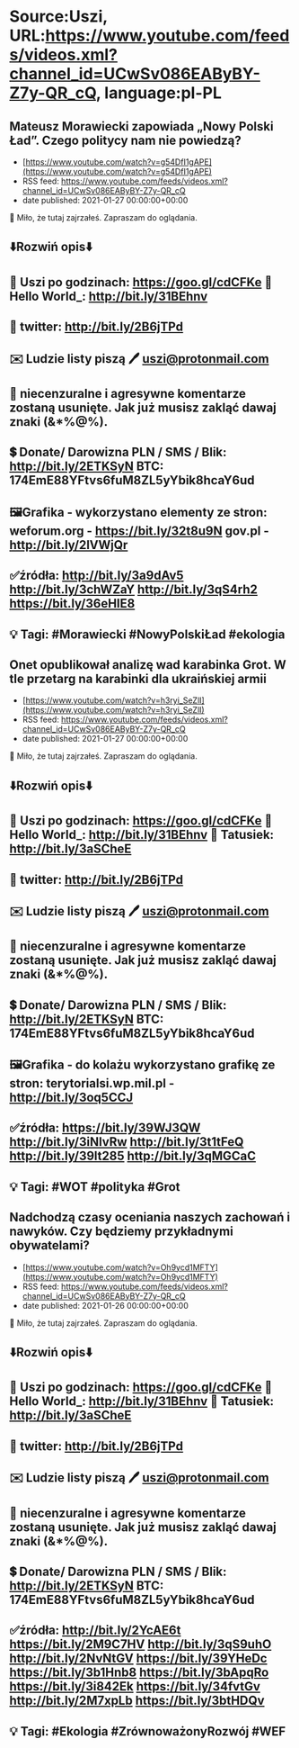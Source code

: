 # Source:Uszi, URL:https://www.youtube.com/feeds/videos.xml?channel_id=UCwSv086EAByBY-Z7y-QR_cQ, language:pl-PL

## Mateusz Morawiecki zapowiada „Nowy Polski Ład”. Czego politycy nam nie powiedzą?
 - [https://www.youtube.com/watch?v=g54DfI1gAPE](https://www.youtube.com/watch?v=g54DfI1gAPE)
 - RSS feed: https://www.youtube.com/feeds/videos.xml?channel_id=UCwSv086EAByBY-Z7y-QR_cQ
 - date published: 2021-01-27 00:00:00+00:00

🤪 Miło, że tutaj zajrzałeś.  Zapraszam do oglądania.

⬇️Rozwiń opis⬇️
------------------------------------------------------------
👀 Uszi po godzinach: https://goo.gl/cdCFKe
👀 Hello World_: http://bit.ly/31BEhnv
------------------------------------------------------------
👀 twitter: http://bit.ly/2B6jTPd
------------------------------------------------------------
✉️ Ludzie listy piszą 
🖊️ uszi@protonmail.com
------------------------------------------------------------
👺 niecenzuralne i agresywne komentarze zostaną usunięte.  Jak już musisz zakląć dawaj znaki (&*%@%).
------------------------------------------------------------
💲 Donate/ Darowizna
PLN / SMS / Blik: http://bit.ly/2ETKSyN
BTC: 174EmE88YFtvs6fuM8ZL5yYbik8hcaY6ud
---------------------------------------------------------------
🖼Grafika - wykorzystano elementy ze stron: 
weforum.org - https://bit.ly/32t8u9N
gov.pl - http://bit.ly/2lVWjQr
---------------------------------------------------------------
✅źródła:
http://bit.ly/3a9dAv5
http://bit.ly/3chWZaY
http://bit.ly/3qS4rh2
https://bit.ly/36eHIE8
-------------------------------------------------------------
💡 Tagi: #Morawiecki #NowyPolskiŁad #ekologia
--------------------------------------------------------------

## Onet opublikował analizę wad karabinka Grot. W tle przetarg na karabinki dla ukraińskiej armii
 - [https://www.youtube.com/watch?v=h3ryi_SeZlI](https://www.youtube.com/watch?v=h3ryi_SeZlI)
 - RSS feed: https://www.youtube.com/feeds/videos.xml?channel_id=UCwSv086EAByBY-Z7y-QR_cQ
 - date published: 2021-01-27 00:00:00+00:00

🤪 Miło, że tutaj zajrzałeś.  Zapraszam do oglądania.

⬇️Rozwiń opis⬇️
------------------------------------------------------------
👀 Uszi po godzinach: https://goo.gl/cdCFKe
👀 Hello World_: http://bit.ly/31BEhnv
👀 Tatusiek: http://bit.ly/3aSCheE
------------------------------------------------------------
👀 twitter: http://bit.ly/2B6jTPd
------------------------------------------------------------
✉️ Ludzie listy piszą 
🖊️ uszi@protonmail.com
------------------------------------------------------------
👺 niecenzuralne i agresywne komentarze zostaną usunięte.  Jak już musisz zakląć dawaj znaki (&*%@%).
------------------------------------------------------------
💲 Donate/ Darowizna
PLN / SMS / Blik: http://bit.ly/2ETKSyN
BTC: 174EmE88YFtvs6fuM8ZL5yYbik8hcaY6ud
---------------------------------------------------------------
🖼Grafika - do kolażu wykorzystano grafikę ze stron: 
terytorialsi.wp.mil.pl - http://bit.ly/3oq5CCJ
---------------------------------------------------------------
✅źródła:
https://bit.ly/39WJ3QW
http://bit.ly/3iNIvRw
http://bit.ly/3t1tFeQ
http://bit.ly/39lt285
http://bit.ly/3qMGCaC
---------------------------------------------------------------
💡 Tagi: #WOT #polityka #Grot
--------------------------------------------------------------

## Nadchodzą czasy oceniania naszych zachowań i nawyków. Czy będziemy przykładnymi obywatelami?
 - [https://www.youtube.com/watch?v=Oh9ycd1MFTY](https://www.youtube.com/watch?v=Oh9ycd1MFTY)
 - RSS feed: https://www.youtube.com/feeds/videos.xml?channel_id=UCwSv086EAByBY-Z7y-QR_cQ
 - date published: 2021-01-26 00:00:00+00:00

🤪 Miło, że tutaj zajrzałeś.  Zapraszam do oglądania.

⬇️Rozwiń opis⬇️
------------------------------------------------------------
👀 Uszi po godzinach: https://goo.gl/cdCFKe
👀 Hello World_: http://bit.ly/31BEhnv
👀 Tatusiek: http://bit.ly/3aSCheE
------------------------------------------------------------
👀 twitter: http://bit.ly/2B6jTPd
------------------------------------------------------------
✉️ Ludzie listy piszą 
🖊️ uszi@protonmail.com
------------------------------------------------------------
👺 niecenzuralne i agresywne komentarze zostaną usunięte.  Jak już musisz zakląć dawaj znaki (&*%@%).
------------------------------------------------------------
💲 Donate/ Darowizna
PLN / SMS / Blik: http://bit.ly/2ETKSyN
BTC: 174EmE88YFtvs6fuM8ZL5yYbik8hcaY6ud
---------------------------------------------------------------
✅źródła:
http://bit.ly/2YcAE6t
https://bit.ly/2M9C7HV
http://bit.ly/3qS9uhO
http://bit.ly/2NvNtGV
https://bit.ly/39YHeDc
https://bit.ly/3b1Hnb8
https://bit.ly/3bApqRo
https://bit.ly/3i842Ek
https://bit.ly/34fvtGv
http://bit.ly/2M7xpLb
https://bit.ly/3btHDQv
---------------------------------------------------------------
💡 Tagi: #Ekologia #ZrównoważonyRozwój #WEF
--------------------------------------------------------------

